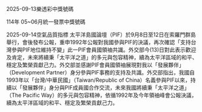 
2025-09-13樂透彩中獎號碼

                                
114年 05~06月統一發票中獎號碼
                             
2025-09-14空氣品質指標
                              太平洋島國論壇（PIF）於9月8日至12日在索羅門群島舉行，會後發布公報，重申1992年公報對我國參與PIF的決議，再次確認「支持台灣參與PIF地位維持不變」此一PIF會員國領䄂共識。外交部今(13)日對此表示歡迎及肯定，未來將續秉「太平洋之道」的多元與包容精神，續為太平洋區域的和平、穩定及繁榮貢獻己力。外交部並感謝PIF會員國領䄂展現對我以「發展夥伴」（Development Partner）身分參與PIF事務的支持及共識。外交部指出，我國自1993年以「台灣/中華民國」（Taiwan/Republic of China）名義參與PIF以來，持續以「發展夥伴」身分與PIF成員國合作交流，未來我國將續秉「太平洋之道」（The Pacific Way）的多元與包容精神，依循1992年及今年領䄂峰會公報決議，續為太平洋區域的和平、穩定及繁榮貢獻己力。